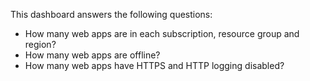 This dashboard answers the following questions:

- How many web apps are in each subscription, resource group and region?
- How many web apps are offline?
- How many web apps have HTTPS and HTTP logging disabled?
